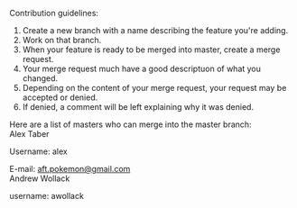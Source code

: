 Contribution guidelines:

1. Create a new branch with a name describing the feature you're adding.
2. Work on that branch. 
3. When your feature is ready to be merged into master, create a merge request.
4. Your merge request much have a good descriptuon of what you changed.
5. Depending on the content of your merge request, your request may be accepted or denied.
6. If denied, a comment will be left explaining why it was denied.

Here are a list of masters who can merge into the master branch:
<br>
Alex Taber

Username: alex

E-mail: aft.pokemon@gmail.com
<br>
Andrew Wollack

username: awollack